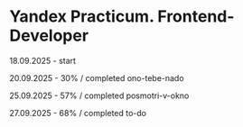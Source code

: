 # Yandex Practicum. Frontend-Developer

18.09.2025 - start 

20.09.2025 - 30% / completed ono-tebe-nado

25.09.2025 - 57% / completed posmotri-v-okno

27.09.2025 - 68% / completed to-do











